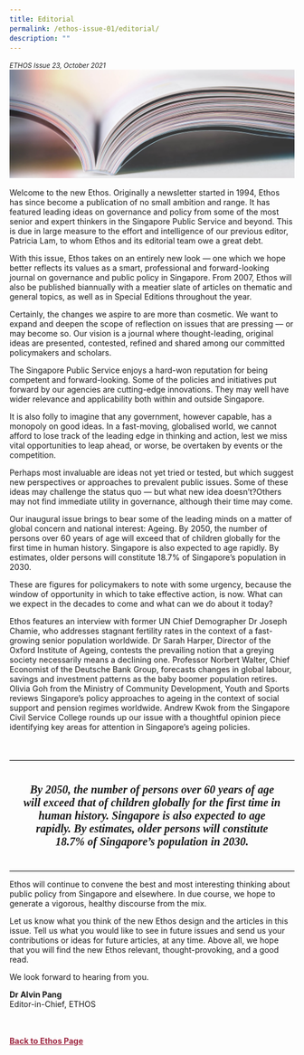 ```yaml
---
title: Editorial
permalink: /ethos-issue-01/editorial/
description: ""
---
```

<style>

.back a
{
	color: #9f2943;
	font-weight: bold;
}

#banner img
{
	width:100%;
}
	
.author
{
border-bottom: 1px solid black;
margin-top:40px;
padding-bottom:30px;
border-top: 1px solid black;	

}

.author p {
	font-size: 0.9em;
	line-height:24px !important;
	}	

.break
{
   border-top: 1px solid  black;
   border-bottom: 1px solid black;
	 padding:20px;
	text-align:center;
	margin-top:50px;
}
	
.break1
{
font-family: Georgia;
	font-size:20px;
	font-style: italic;
	font-weight: bold;
}

.boxheader {
	color: white !important;
	}	

.containerbox {
	background-color: #B7C9E2;
	border-radius: 10px;
	padding: 5%;
	
	}	

li {
	font-size: 0.9em !important;
	
	}	

</style>

<em><small>ETHOS Issue 23, October 2021</small></em>
<img src="/images/Landing_Banner_Images/knowledge_editorial_banner_01.jpg">



  
<p>Welcome to the new Ethos. Originally a newsletter started in 1994, Ethos has since become a publication of no small ambition and range. It has featured leading ideas on governance and policy from some of the most senior and expert thinkers in the Singapore Public Service and beyond. This is due in large measure to the effort and intelligence of our previous editor, Patricia Lam, to whom Ethos and its editorial team owe a great debt.</p>  
  
<p>With this issue, Ethos takes on an entirely new look — one which we hope better reflects its values as a smart, professional and forward-looking journal on governance and public policy in Singapore. From 2007, Ethos will also be published biannually with a meatier slate of articles on thematic and general topics, as well as in Special Editions throughout the year.</p>  
  
<p>Certainly, the changes we aspire to are more than cosmetic. We want to expand and deepen the scope of reflection on issues that are pressing — or may become so. Our vision is a journal where thought-leading, original ideas are presented, contested, refined and shared among our committed policymakers and scholars.</p>  
  
<p>The Singapore Public Service enjoys a hard-won reputation for being competent and forward-looking. Some of the policies and initiatives put forward by our agencies are cutting-edge innovations. They may well have wider relevance and applicability both within and outside Singapore.</p>  

<p>It is also folly to imagine that any government, however capable, has a monopoly on good ideas. In a fast-moving, globalised world, we cannot afford to lose track of the leading edge in thinking and action, lest we miss vital opportunities to leap ahead, or worse, be overtaken by events or the competition.</p>


<p>Perhaps most invaluable are ideas not yet tried or tested, but which suggest new perspectives or approaches to prevalent public issues. Some of these ideas may challenge the status quo — but what new idea doesn’t?Others may not find immediate utility in governance, although their time may come.</p>

<p>Our inaugural issue brings to bear some of the leading minds on a matter of global concern and national interest: Ageing. By 2050, the number of persons over 60 years of age will exceed that of children globally for the first time in human history. Singapore is also expected to age rapidly. By estimates, older persons will constitute 18.7% of Singapore’s population in 2030.</p>

<p>These are figures for policymakers to note with some urgency, because the window of opportunity in which to take effective action, is now. What can we expect in the decades to come and what can we do about it today?</p>

<p>Ethos features an interview with former UN Chief Demographer Dr Joseph Chamie, who addresses stagnant fertility rates in the context of a fast-growing senior population worldwide. Dr Sarah Harper, Director of the Oxford Institute of Ageing, contests the prevailing notion that a greying society necessarily means a declining one. Professor Norbert Walter, Chief Economist of the Deutsche Bank Group, forecasts changes in global labour, savings and investment patterns as the baby boomer population retires. Olivia Goh from the Ministry of Community Development, Youth and Sports reviews Singapore’s policy approaches to ageing in the context of social support and pension regimes worldwide. Andrew Kwok from the Singapore Civil Service College rounds up our issue with a thoughtful opinion piece identifying key areas for attention in Singapore’s ageing policies.</p>

<div class="break">
<p class="break1">By 2050, the number of persons over 60 years of age will exceed that of children globally for the first time in human history. Singapore is also expected to age rapidly. By estimates, older persons will constitute 18.7% of Singapore’s population in 2030.</p>
</div>

<p>Ethos will continue to convene the best and most interesting thinking about public policy from Singapore and elsewhere. In due course, we hope to generate a vigorous, healthy discourse from the mix.</p>

<p>Let us know what you think of the new Ethos design and the articles in this issue. Tell us what you would like to see in future issues and send us your contributions or ideas for future articles, at any time. Above all, we hope that you will find the new Ethos relevant, thought-provoking, and a good read.</p>

<p>We look forward to hearing from you.</p>  
  
  
<b>Dr Alvin Pang</b><br>
Editor-in-Chief, ETHOS
<br>  
  




<br>
<br>	
<div class="back">
<a href="/ethos/">Back to Ethos Page</a>	
</div>